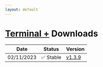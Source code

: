 ```yaml
---
layout: default
---
```

# [Terminal +](http://gloriousglider8.github.io/pyh "Back") Downloads

| Date       | Status     | Version                                                                                                                             |
| ---------- | ---------- | ----------------------------------------------------------------------------------------------------------------------------------- |
| 02/11/2023 | ✅ Stable | [v1.3.9](https://github.com/GloriousGlider8/TerminalPlus/releases/download/stable/TerminalPlus-main.zip "Download this version as a ZIP") |
